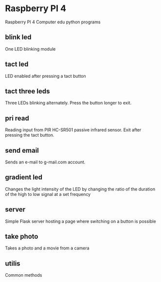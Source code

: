 # Raspberry PI 4
Raspberry PI 4 Computer edu python programs

## blink led
One LED blinking module

## tact led
LED enabled after pressing a tact button

## tact three leds
Three LEDs blinking alternately. Press the button longer to exit.

## pri read
Reading input from PIR HC-SR501 passive infrared sensor. Exit after pressing the tact button.

## send email
Sends an e-mail to g-mail.com account.

## gradient led
Changes the light intensity of the LED by changing the ratio of the duration of the high to low signal at a set frequency

## server
Simple Flask server hosting a page where switching on a button is possible

## take photo
Takes a photo and a movie from a camera

## utilis
Common methods
